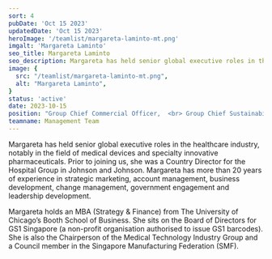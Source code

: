 ```yaml
---
sort: 4
pubDate: 'Oct 15 2023'
updatedDate: 'Oct 15 2023'
heroImage: '/teamlist/margareta-laminto-mt.png'
imgalt: 'Margareta Laminto'
seo_title: Margareta Laminto
seo_description: Margareta has held senior global executive roles in the healthcare industry, notably in the field of medical devices and specialty innovative pharmaceuticals. Prior to joining us, she was a Country Director for the Hospital Group in Johnson and Johnson.
image: {
  src: "/teamlist/margareta-laminto-mt.png",
  alt: "Margareta Laminto",
}
status: 'active'
date: 2023-10-15
position: "Group Chief Commercial Officer,  <br> Group Chief Sustainability Officer,  <br> Managing Director, RadLink,  <br> Managing Director, Specialist Division"
teamname: Management Team
---
```


Margareta has held senior global executive roles in the healthcare industry, notably in the field of medical devices and specialty innovative pharmaceuticals. Prior to joining us, she was a Country Director for the Hospital Group in Johnson and Johnson. Margareta has more than 20 years of experience in strategic marketing, account management, business development, change management, government engagement and leadership development.

Margareta holds an MBA (Strategy & Finance) from The University of Chicago’s Booth School of Business. She sits on the Board of Directors for GS1 Singapore (a non-profit organisation authorised to issue GS1 barcodes). She is also the Chairperson of the Medical Technology Industry Group and a Council member in the Singapore Manufacturing Federation (SMF).